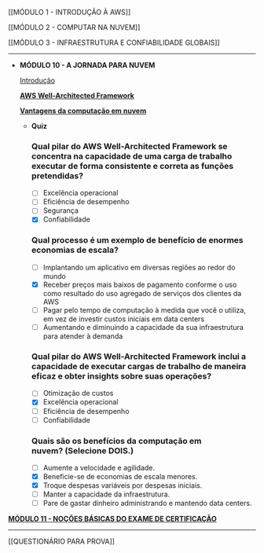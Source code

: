 [[MÓDULO 1 - INTRODUÇÃO À AWS]]

[[MÓDULO 2 - COMPUTAR NA NUVEM]]

[[MÓDULO 3 - INFRAESTRUTURA E CONFIABILIDADE GLOBAIS]]





---

- **MÓDULO 10 - A JORNADA PARA NUVEM**
    
    [Introdução](https://www.notion.so/Introdu-o-d8aa1f5edef341219132970f9088c934?pvs=21)
    
    [**AWS Well-Architected Framework**](https://www.notion.so/AWS-Well-Architected-Framework-bea9de803ce24146afe6102024e8e819?pvs=21)
    
    [**Vantagens da computação em nuvem**](https://www.notion.so/Vantagens-da-computa-o-em-nuvem-4cfe7a6aeab44584bdd9cac3b3f28b95?pvs=21)
    
    - **Quiz**
        
        ### Qual pilar do AWS Well-Architected Framework se concentra na capacidade de uma carga de trabalho executar de forma consistente e correta as funções pretendidas?
        
        - [ ] Excelência operacional
        - [ ] Eficiência de desempenho
        - [ ] Segurança
        - [x] Confiabilidade
        
        ### Qual processo é um exemplo de benefício de enormes economias de escala?
        
        - [ ] Implantando um aplicativo em diversas regiões ao redor do mundo
        - [x] Receber preços mais baixos de pagamento conforme o uso como resultado do uso agregado de serviços dos clientes da AWS
        - [ ] Pagar pelo tempo de computação à medida que você o utiliza, em vez de investir custos iniciais em data centers
        - [ ] Aumentando e diminuindo a capacidade da sua infraestrutura para atender à demanda
        
        ### Qual pilar do AWS Well-Architected Framework inclui a capacidade de executar cargas de trabalho de maneira eficaz e obter insights sobre suas operações?
        
        - [ ] Otimização de custos
        - [x] Excelência operacional
        - [ ] Eficiência de desempenho
        - [ ] Confiabilidade
        
        ### Quais são os benefícios da computação em nuvem? (Selecione DOIS.)
        
        - [ ] Aumente a velocidade e agilidade.
        - [x] Beneficie-se de economias de escala menores.
        - [x] Troque despesas variáveis por despesas iniciais.
        - [ ] Manter a capacidade da infraestrutura.
        - [ ] Pare de gastar dinheiro administrando e mantendo data centers.

[**MÓDULO 11 - NOÇÕES BÁSICAS DO EXAME DE CERTIFICAÇÃO**](https://www.notion.so/M-DULO-11-NO-ES-B-SICAS-DO-EXAME-DE-CERTIFICA-O-5eff0eae8e884eb586df0cdc2e81eb91?pvs=21)

---

[[QUESTIONÁRIO PARA PROVA]]